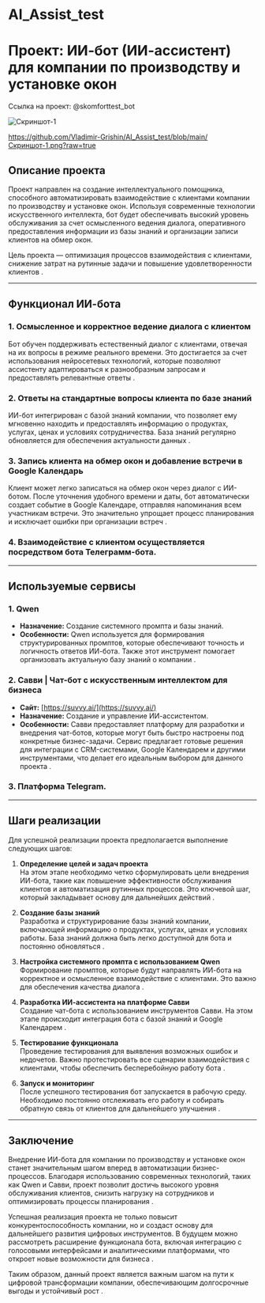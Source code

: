 # AI_Assist_test
# Проект: ИИ-бот (ИИ-ассистент) для компании по производству и установке окон

Ссылка на проект: @skomforttest_bot

![Скриншот-1](https://github.com/Vladimir-Grishin/AI_Assist_test/blob/main/Скриншот-1.png?raw=true)

https://github.com/Vladimir-Grishin/AI_Assist_test/blob/main/Скриншот-1.png?raw=true

## Описание проекта
Проект направлен на создание интеллектуального помощника, способного автоматизировать взаимодействие с клиентами компании по производству и установке окон. Используя современные технологии искусственного интеллекта, бот будет обеспечивать высокий уровень обслуживания за счет осмысленного ведения диалога, оперативного предоставления информации из базы знаний и организации записи клиентов на обмер окон.

Цель проекта — оптимизация процессов взаимодействия с клиентами, снижение затрат на рутинные задачи и повышение удовлетворенности клиентов . 

---

## Функционал ИИ-бота

### 1. Осмысленное и корректное ведение диалога с клиентом
Бот обучен поддерживать естественный диалог с клиентами, отвечая на их вопросы в режиме реального времени. Это достигается за счет использования нейросетевых технологий, которые позволяют ассистенту адаптироваться к разнообразным запросам и предоставлять релевантные ответы .

### 2. Ответы на стандартные вопросы клиента по базе знаний
ИИ-бот интегрирован с базой знаний компании, что позволяет ему мгновенно находить и предоставлять информацию о продуктах, услугах, ценах и условиях сотрудничества. База знаний регулярно обновляется для обеспечения актуальности данных .

### 3. Запись клиента на обмер окон и добавление встречи в Google Календарь
Клиент может легко записаться на обмер окон через диалог с ИИ-ботом. После уточнения удобного времени и даты, бот автоматически создает событие в Google Календаре, отправляя напоминания всем участникам встречи. Это значительно упрощает процесс планирования и исключает ошибки при организации встреч .

### 4. Взаимодействие c клиентом осуществляется посредством бота Телеграмм-бота.

---

## Используемые сервисы

### 1. **Qwen**
- **Назначение:** Создание системного промпта и базы знаний.
- **Особенности:** Qwen используется для формирования структурированных промптов, которые обеспечивают точность и логичность ответов ИИ-бота. Также этот инструмент помогает организовать актуальную базу знаний о компании .

### 2. **Савви | Чат-бот с искусственным интеллектом для бизнеса**
- **Сайт:** [https://suvvy.ai/](https://suvvy.ai/)
- **Назначение:** Создание и управление ИИ-ассистентом.
- **Особенности:** Савви предоставляет платформу для разработки и внедрения чат-ботов, которые могут быть быстро настроены под конкретные бизнес-задачи. Сервис предлагает готовые решения для интеграции с CRM-системами, Google Календарем и другими инструментами, что делает его идеальным выбором для данного проекта .

### 3. Платформа Telegram.

---

## Шаги реализации

Для успешной реализации проекта предполагается выполнение следующих шагов:

1. **Определение целей и задач проекта**  
   На этом этапе необходимо четко сформулировать цели внедрения ИИ-бота, такие как повышение эффективности обслуживания клиентов и автоматизация рутинных процессов. Это ключевой шаг, который закладывает основу для дальнейших действий .

2. **Создание базы знаний**  
   Разработка и структурирование базы знаний компании, включающей информацию о продуктах, услугах, ценах и условиях работы. База знаний должна быть легко доступной для бота и постоянно обновляться .

3. **Настройка системного промпта с использованием Qwen**  
   Формирование промптов, которые будут направлять ИИ-бота на корректное и осмысленное взаимодействие с клиентами. Это важно для обеспечения качества диалога .

4. **Разработка ИИ-ассистента на платформе Савви**  
   Создание чат-бота с использованием инструментов Савви. На этом этапе происходит интеграция бота с базой знаний и Google Календарем .

5. **Тестирование функционала**  
   Проведение тестирования для выявления возможных ошибок и недочетов. Важно протестировать все сценарии взаимодействия с клиентами, чтобы обеспечить бесперебойную работу бота .

6. **Запуск и мониторинг**  
   После успешного тестирования бот запускается в рабочую среду. Необходимо постоянно отслеживать его работу и собирать обратную связь от клиентов для дальнейшего улучшения .

---

## Заключение

Внедрение ИИ-бота для компании по производству и установке окон станет значительным шагом вперед в автоматизации бизнес-процессов. Благодаря использованию современных технологий, таких как Qwen и Савви, проект позволит достичь высокого уровня обслуживания клиентов, снизить нагрузку на сотрудников и оптимизировать процессы планирования .  

Успешная реализация проекта не только повысит конкурентоспособность компании, но и создаст основу для дальнейшего развития цифровых инструментов. В будущем можно рассмотреть расширение функционала бота, включая интеграцию с голосовыми интерфейсами и аналитическими платформами, что откроет новые возможности для бизнеса .  

Таким образом, данный проект является важным шагом на пути к цифровой трансформации компании, обеспечивающим долгосрочные выгоды и устойчивый рост .
```
